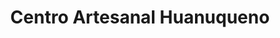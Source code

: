 ---
title: "Centro Artesanal Huanuqueno"
url: /huanuco/centro-artesanal-huanuqueno/
shop: Andenken
---